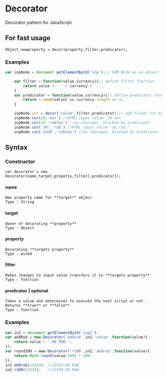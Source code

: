 # Decorator
Decorator pattern for JavaScript
## For fast usage
```
Object.newproperty = decor(property,filter,predicator);
```
### Examples
```javascript
var inpNode = document.getElementById('inp');// DOM Node as an object for decoration

	var filter = function(value,currency){// define filter function
		return value + ' ' + currency + '.';
	}
	var predicator = function(value,currency){// define predicator function
		return !isNaN(value) && currency.length <= 3;
	}

	inpNode.cur = decor('value',filter,predicator);// add filter for base property 'value'
	inpNode.cur(20,'eur') //HTML input value '20 eur.'
	inpNode.cur(20,'rubles') //no chacnges, blocked by predicator
	inpNode.cur('30','rub') //HTML input value '30 rub.'
	inpNode.cur('a320','rubles') //no chacnges, blocked by predicator
```
## Syntax
### Constructor
```
var decorator = new Decorator(name,target,property,filter[,predicator]);
```
#### name
```
New property name for **target** object 
Type : String
```
#### target
```
Owner of decorating **property**
Type : Object
```
#### property
```
Decorating **targets property**
Type : mixed
```
#### filter
```
Makes changes to input value transfers it to **targets property**
Type : function
```
#### predicator | optional
```
Takes a value and determines to execute the next script or not. Returns **true** or **false**
Type : function
```
### Examples
```javascript
var in2 = document.getElementById('inp2');
var addRub = new Decorator('addrub',in2,'value',function(value){
	return value + '.00 RUB.';
});		
var round100 = new Decorator('r100',in2,'addrub',function(value){
	return Math.round(value/100) * 100;
});
in2.addrub(12543); //12543.00 RUB.
in2.r100(12543);   //12500.00 RUB.
```